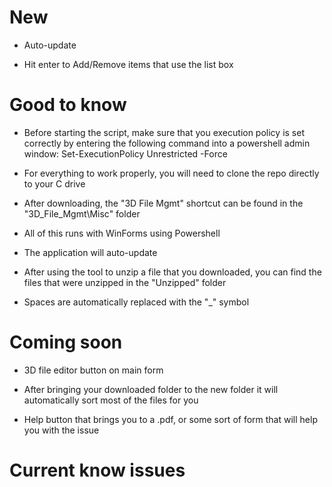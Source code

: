 # New

- Auto-update

- Hit enter to Add/Remove items that use the list box

# Good to know

- Before starting the script, make sure that you execution policy is set correctly by entering the following command into a powershell admin window: Set-ExecutionPolicy Unrestricted -Force

- For everything to work properly, you will need to clone the repo directly to your C drive

- After downloading, the "3D File Mgmt" shortcut can be found in the "3D_File_Mgmt\Misc" folder

- All of this runs with WinForms using Powershell

- The application will auto-update

- After using the tool to unzip a file that you downloaded, you can find the files that were unzipped in the "Unzipped" folder

- Spaces are automatically replaced with the "_" symbol

# Coming soon

- 3D file editor button on main form

- After bringing your downloaded folder to the new folder it will automatically sort most of the files for you

- Help button that brings you to a .pdf, or some sort of form that will help you with the issue

# Current know issues
